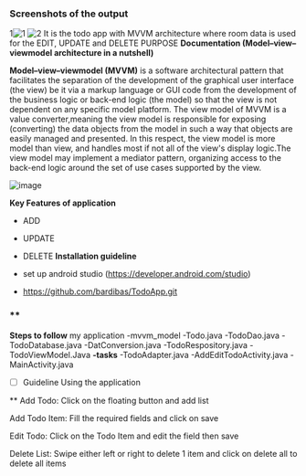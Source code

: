 
### **Screenshots of the output**
1![1](https://user-images.githubusercontent.com/33457981/84870882-912aa080-b09f-11ea-99d1-f2916360d8bb.png)
![2](https://user-images.githubusercontent.com/33457981/84871589-71e04300-b0a0-11ea-8db0-4ef3f2903cd8.png)
It is the todo app with MVVM architecture where room data is used for the EDIT, UPDATE and DELETE PURPOSE
**Documentation (Model–view–viewmodel architecture in a nutshell)**

**Model–view–viewmodel (MVVM)** is a software architectural pattern that facilitates the separation of the development of the graphical user interface (the view) be it via a markup language or GUI code from the development of the business logic or back-end logic (the model) so that the view is not dependent on any specific model platform. The view model of MVVM is a value converter,meaning the view model is responsible for exposing (converting) the data objects from the model in such a way that objects are easily managed and presented. In this respect, the view model is more model than view, and handles most if not all of the view's display logic.The view model may implement a mediator pattern, organizing access to the back-end logic around the set of use cases supported by the view.

![image](https://user-images.githubusercontent.com/33457981/84872935-3777a580-b0a2-11ea-9e3e-1c697c737ef5.png)

**Key Features of application**

- ADD
- UPDATE
- DELETE
**Installation guideline**

- set up android studio (https://developer.android.com/studio)

- https://github.com/bardibas/TodoApp.git
### **
**Steps to follow**
my application
  -mvvm_model
    -Todo.java
     -TodoDao.java
      -TodoDatabase.java
       -DatConversion.java
       -TodoRespository.java
       -TodoViewModel.Java
      **-tasks**
       -TodoAdapter.java
        -AddEditTodoActivity.java
         -MainActivity.java

- [ ] Guideline Using the application

**
Add Todo: Click on the floating button and add list

Add Todo Item: Fill the required fields and click on save

Edit Todo: Click on the Todo Item and edit the field then save

Delete List: Swipe either left or right to delete 1 item and click on delete all to delete all items












